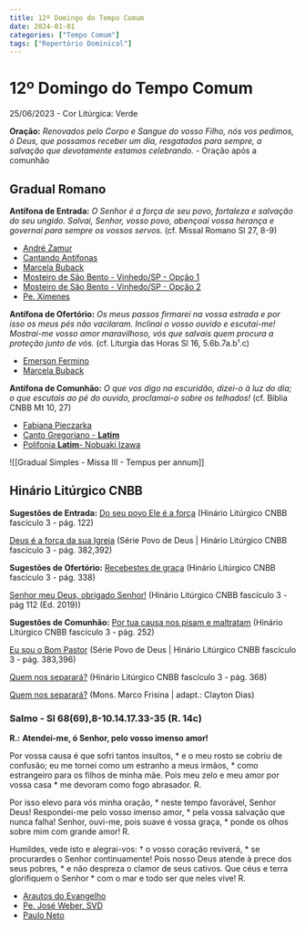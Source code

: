 ```yaml
---
title: 12º Domingo do Tempo Comum
date: 2024-01-01
categories: ["Tempo Comum"]
tags: ["Repertório Dominical"]
---
```



# 12º Domingo do Tempo Comum
25/06/2023 - Cor Litúrgica: Verde

**Oração:** *Renovados pelo Corpo e Sangue do vosso Filho, nós vos pedimos, ó Deus, que possamos receber um dia, resgatados para sempre, a salvação que devotamente estamos celebrando.* - Oração após a comunhão

## Gradual Romano
**Antífona de Entrada:** *O Senhor é a força de seu povo, fortaleza e salvação do seu ungido. Salvai, Senhor, vosso povo, abençoai vossa herança e governai para sempre os vossos servos.* (cf. Missal Romano Sl 27, 8-9)
- [André Zamur](https://youtu.be/Pov-kSurtQM?t=88)
- [Cantando Antífonas](https://youtu.be/LT3bcJhOldo)
- [Marcela Buback](https://youtu.be/M0cTvriFpks0)
- [Mosteiro de São Bento - Vinhedo/SP - Opção 1](https://youtu.be/YHY7biAkhYg)
- [Mosteiro de São Bento - Vinhedo/SP - Opção 2](https://youtu.be/wXY4jEITdio)
- [Pe. Ximenes](https://youtu.be/CAG5nHl24eM)

**Antífona de Ofertório:** *Os meus passos firmarei na vossa estrada e por isso os meus pés não vacilaram. Inclinai o vosso ouvido e escutai-me! Mostrai-me vosso amor maravilhoso, vós que salvais quem procura a proteção junto de vós.* (cf. Liturgia das Horas Sl 16, 5.6b.7a.b¹.c)
- [Emerson Fermino](https://youtu.be/b2asMNh37GM)
- [Marcela Buback](https://youtu.be/UskmX4EiZXI)

**Antífona de Comunhão:** *O que vos digo na escuridão, dizei-o à luz do dia; o que escutais ao pé do ouvido, proclamai-o sobre os telhados!* (cf. Bíblia CNBB Mt 10, 27)
- [Fabiana Pieczarka](https://youtu.be/JhzjOrkE3Wk)
- [Canto Gregoriano - **Latim**](https://youtu.be/x-ToNlSvQoU)
- [Polifonia **Latim**- Nobuaki Izawa](https://youtu.be/CBI1CnLwBOs)

![[Gradual Simples - Missa III - Tempus per annum]]


## Hinário Litúrgico CNBB
**Sugestões de Entrada:** 
[Do seu povo Ele é a força](https://youtu.be/9OUkFAlmCk8)
(Hinário Litúrgico CNBB fascículo 3 - pág. 122)

[Deus é a força da sua Igreja](https://youtu.be/ihy__UAFRMg)
(Série Povo de Deus | Hinário Litúrgico CNBB fascículo 3 - pág. 382,392)

**Sugestões de Ofertório:**
[Recebestes de graça](https://youtu.be/7dlJW5PVvY0)
(Hinário Litúrgico CNBB fascículo 3 - pág. 338)

[Senhor meu Deus, obrigado Senhor!](https://youtu.be/UQnCiQSWrek)
(Hinário Litúrgico CNBB fascículo 3 - pág 112 (Ed. 2019))

**Sugestões de Comunhão:**
[Por tua causa nos pisam e maltratam](https://youtu.be/UYAr_3GZMkU0)
(Hinário Litúrgico CNBB fascículo 3 - pág. 252)

[Eu sou o Bom Pastor](https://youtu.be/1n5eP_Z3SVQ)
(Série Povo de Deus | Hinário Litúrgico CNBB fascículo 3 - pág. 383,396)

[Quem nos separará?](https://youtu.be/l0toFe11zEY)
(Hinário Litúrgico CNBB fascículo 3 - pág. 368)

[Quem nos separará?](https://youtu.be/uWjVUpcl-nE)
(Mons. Marco Frisina | adapt.: Clayton Dias)


### Salmo - Sl 68(69),8-10.14.17.33-35 (R. 14c)

**R.:** **Atendei-me, ó Senhor, pelo vosso imenso amor!**

Por vossa causa é que sofri tantos insultos, \*
e o meu rosto se cobriu de confusão;
eu me tornei como um estranho a meus irmãos, \*
como estrangeiro para os filhos de minha mãe.
Pois meu zelo e meu amor por vossa casa \*
me devoram como fogo abrasador. R.

Por isso elevo para vós minha oração, \*
neste tempo favorável, Senhor Deus!
Respondei-me pelo vosso imenso amor, \*
pela vossa salvação que nunca falha!
Senhor, ouvi-me, pois suave é vossa graça, \*
ponde os olhos sobre mim com grande amor! R.

Humildes, vede isto e alegrai-vos: †
o vosso coração reviverá, \*
se procurardes o Senhor continuamente!
Pois nosso Deus atende à prece dos seus pobres, \*
e não despreza o clamor de seus cativos.
Que céus e terra glorifiquem o Senhor \*
com o mar e todo ser que neles vive! R.

- [Arautos do Evangelho](https://youtu.be/YFO5jYqbfzM)
- [Pe. José Weber, SVD](https://youtu.be/045SRDHcOqQ)
- [Paulo Neto](https://youtu.be/FstPPNKniik?t=30)
